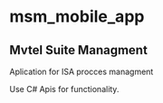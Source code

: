 # msm_mobile_app



## Mvtel Suite Managment 

Aplication for ISA procces managment

Use C# Apis for functionality.
